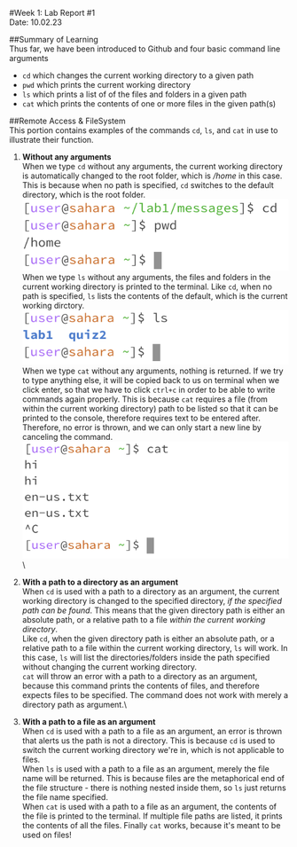 #Week 1: Lab Report #1  
Date: 10.02.23  
  
##Summary of Learning  
Thus far, we have been introduced to Github and four basic command line arguments  
- `cd` which changes the current working directory to a given path
- `pwd` which prints the current working directory
- `ls` which prints a list of of the files and folders in a given path
- `cat` which prints the contents of one or more files in the given path(s)

##Remote Access & FileSystem  
This portion contains examples of the commands `cd`, `ls`, and `cat` in use to illustrate their function.  
1. **Without any arguments**\
   When we type `cd` without any arguments, the current working directory is automatically changed to the root folder, which is */home* in this case. This is because when no path is specified, `cd` switches to the default directory, which is the root folder.\
   ![Image](cd-no-arg.png)\
   When we type `ls` without any arguments, the files and folders in the current working directory is printed to the terminal. Like `cd`, when no path is specified, `ls` lists the contents of the default, which is the current working dirctory.\
   ![Image](ls-no-arg.png)\
   When we type `cat` without any arguments, nothing is returned. If we try to type anything else, it will be copied back to us on terminal when we click enter, so that we have to click `ctrl+c` in order to be able to write commands again properly. This is because `cat` requires a file (from within the current working directory) path to be listed so that it can be printed to the console, therefore requires text to be entered after. Therefore, no error is thrown, and we can only start a new line by canceling the command.\
   ![Image](cat-no-arg.png)\

2. **With a path to a directory as an argument**\
   When `cd` is used with a path to a directory as an argument, the current working directory is changed to the specified directory, *if the specified path can be found*. This means that the given directory path is either an absolute path, or a relative path to a file *within the current working directory*.\
   Like `cd`, when the given directory path is either an absolute path, or a relative path to a file within the current working directory, `ls` will work. In this case, `ls` will list the directories/folders inside the path specified without changing the current working directory.\
   `cat` will throw an error with a path to a directory as an argument, because this command prints the contents of files, and therefore expects files to be specified. The command does not work with merely a directory path as argument.\
   
3. **With a path to a file as an argument**\
   When `cd` is used with a path to a file as an argument, an error is thrown that alerts us the path is not a directory. This is because `cd` is used to switch the current working directory we're in, which is not applicable to files.\
   When `ls` is used with a path to a file as an argument, merely the file name will be returned. This is because files are the metaphorical end of the file structure - there is nothing nested inside them, so `ls` just returns the file name specified.\
   When `cat` is used with a path to a file as an argument, the contents of the file is printed to the terminal. If multiple file paths are listed, it prints the contents of all the files. Finally `cat` works, because it's meant to be used on files!
